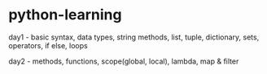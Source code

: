 # python-learning

day1 - basic syntax, data types, string methods, list, tuple, dictionary, sets, operators, if else, loops

day2 - methods, functions, scope(global, local), lambda, map & filter
